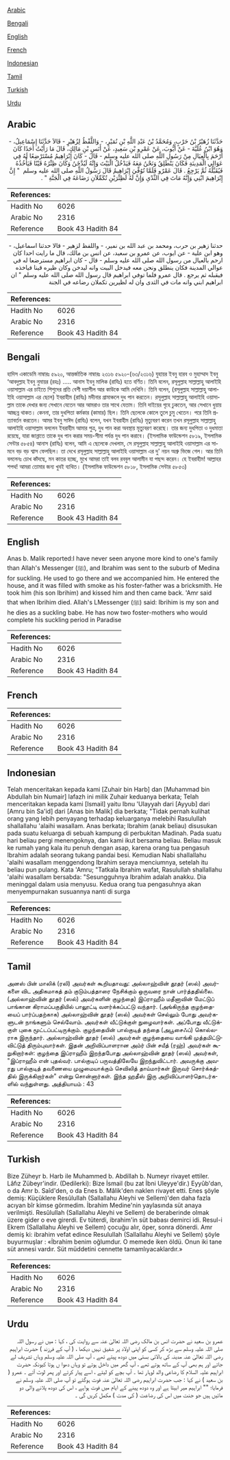 [Arabic](#arabic)

[Bengali](#bengali)

[English](#english)

[French](#french)

[Indonesian](#indonesian)

[Tamil](#tamil)

[Turkish](#turkish)

[Urdu](#urdu)

## Arabic


<div dir="rtl" lang="ar" style={{fontSize:'larger',backgroundColor:'#f8f9fa',padding:20}}>
حَدَّثَنَا زُهَيْرُ بْنُ حَرْبٍ، وَمُحَمَّدُ بْنُ عَبْدِ اللَّهِ بْنِ نُمَيْرٍ، - وَاللَّفْظُ لِزُهَيْرٍ - قَالاَ حَدَّثَنَا إِسْمَاعِيلُ، - وَهُوَ ابْنُ عُلَيَّةَ - عَنْ أَيُّوبَ، عَنْ عَمْرِو بْنِ سَعِيدٍ، عَنْ أَنَسِ بْنِ مَالِكٍ، قَالَ مَا رَأَيْتُ أَحَدًا كَانَ أَرْحَمَ بِالْعِيَالِ مِنْ رَسُولِ اللَّهِ صلى الله عليه وسلم - قَالَ - كَانَ إِبْرَاهِيمُ مُسْتَرْضِعًا لَهُ فِي عَوَالِي الْمَدِينَةِ فَكَانَ يَنْطَلِقُ وَنَحْنُ مَعَهُ فَيَدْخُلُ الْبَيْتَ وَإِنَّهُ لَيُدَّخَنُ وَكَانَ ظِئْرُهُ قَيْنًا فَيَأْخُذُهُ فَيُقَبِّلُهُ ثُمَّ يَرْجِعُ ‏.‏ قَالَ عَمْرٌو فَلَمَّا تُوُفِّيَ إِبْرَاهِيمُ قَالَ رَسُولُ اللَّهِ صلى الله عليه وسلم ‏ "‏ إِنَّ إِبْرَاهِيمَ ابْنِي وَإِنَّهُ مَاتَ فِي الثَّدْىِ وَإِنَّ لَهُ لَظِئْرَيْنِ تُكَمِّلاَنِ رَضَاعَهُ فِي الْجَنَّةِ ‏"‏ ‏.‏
</div>
<div style={{backgroundColor:'#f8f9fa',padding:20, marginBottom: 10}}><table> <thead> <tr> <th>References:</th> <th></th> </tr> </thead> <tbody><tr><td>Hadith No</td><td>6026</td></tr><tr><td>Arabic No</td><td>2316</td></tr><tr><td>Reference</td><td>Book 43 Hadith 84</td></tr></tbody></table></div>


<div dir="rtl" lang="ar" style={{fontSize:'larger',backgroundColor:'#f8f9fa',padding:20}}>
حدثنا زهير بن حرب، ومحمد بن عبد الله بن نمير، - واللفظ لزهير - قالا حدثنا اسماعيل، - وهو ابن علية - عن ايوب، عن عمرو بن سعيد، عن انس بن مالك، قال ما رايت احدا كان ارحم بالعيال من رسول الله صلى الله عليه وسلم - قال - كان ابراهيم مسترضعا له في عوالي المدينة فكان ينطلق ونحن معه فيدخل البيت وانه ليدخن وكان ظيره قينا فياخذه فيقبله ثم يرجع . قال عمرو فلما توفي ابراهيم قال رسول الله صلى الله عليه وسلم " ان ابراهيم ابني وانه مات في الثدى وان له لظيرين تكملان رضاعه في الجنة
</div>
<div style={{backgroundColor:'#f8f9fa',padding:20, marginBottom: 10}}><table> <thead> <tr> <th>References:</th> <th></th> </tr> </thead> <tbody><tr><td>Hadith No</td><td>6026</td></tr><tr><td>Arabic No</td><td>2316</td></tr><tr><td>Reference</td><td>Book 43 Hadith 84</td></tr></tbody></table></div>

## Bengali


<div dir="ltr" lang="bn" style={{fontSize:'larger',backgroundColor:'#f8f9fa',padding:20}}>
হাদিস একাডেমি নাম্বারঃ ৫৯২০, আন্তর্জাতিক নাম্বারঃ ২৩১৬ ৫৯২০-(৬৩/২৩১৬) যুহায়র ইবনু হারব ও মুহাম্মাদ ইবনু ‘আবদুল্লাহ ইবনু নুমায়র (রহঃ) ..... আনাস ইবনু মালিক (রাযিঃ) হতে বর্ণিত। তিনি বলেন, রসূলুল্লাহ সাল্লাল্লাহু আলাইহি ওয়াসাল্লাম এর চাইতে শিশুদের প্রতি বেশী দয়াশীল আর কাউকে আমি দেখিনি। তিনি বলেন, (রসূলুল্লাহ সাল্লাল্লাহু আলাইহি ওয়াসাল্লাম এর ছেলে) ইবরাহীম (রাযিঃ) মদীনার গ্রামাঞ্চলে দুধ পান করতেন। রসূলুল্লাহ সাল্লাল্লাহু আলাইহি ওয়াসাল্লাম তাকে দেখার জন্য সেখানে যেতেন আর আমরাও তার সাথে যেতাম। তিনি দাইয়ের গৃহে ঢুকতেন, আর সেখানে ধুয়ায় আচ্ছন্ন থাকত। কেননা, তার দুধপিতা কর্মকার (কামার) ছিল। তিনি ছেলেকে কোলে তুলে চুমু খেতেন। পরে তিনি প্রত্যাবর্তন করতেন। আমর ইবনু সাঈদ (রাযিঃ) বলেন, যখন ইবরাহীম (রাযিঃ) মৃত্যুবরণ করেন তখন রসূলুল্লাহ সাল্লাল্লাহু আলাইহি ওয়াসাল্লাম বললেন ইবরাহীম আমার পুত্র, দুধ পান করা অবস্থায় মৃত্যুবরণ করেছে। তার জন্য দুধপিতা ও দুধমাতা রয়েছে, যারা জান্নাতে তাকে দুধ পান করার সময়-সীমা পর্যন্ত দুধ পান করাবে। (ইসলামিক ফাউন্ডেশন ৫৮১৯, ইসলামিক সেন্টার ৫৮৫৪) আনাস (রাযিঃ) বলেন, আমি এ ছেলেকে দেখলাম, সে রসূলুল্লাহ সাল্লাল্লাহু আলাইহি ওয়াসাল্লাম এর সামনে বড় বড় শ্বাস ফেলছিল। তা দেখে রসূলুল্লাহ সাল্লাল্লাহু আলাইহি ওয়াসাল্লাম এর দু' নয়ন অশ্রু ভিজে গেল। আর তিনি বললেনঃ চোখ কাঁদছে, মন কাতর হচ্ছে, মুখে আমরা তাই বলব রববুল আলামীন যা পছন্দ করেন। হে ইবরাহীম! আল্লাহর শপথ! আমরা তোমার জন্য খুবই ব্যথিত। (ইসলামিক ফাউন্ডেশন ৫৮১৮, ইসলামিক সেন্টার ৫৮৫৩)
</div>
<div style={{backgroundColor:'#f8f9fa',padding:20, marginBottom: 10}}><table> <thead> <tr> <th>References:</th> <th></th> </tr> </thead> <tbody><tr><td>Hadith No</td><td>6026</td></tr><tr><td>Arabic No</td><td>2316</td></tr><tr><td>Reference</td><td>Book 43 Hadith 84</td></tr></tbody></table></div>

## English


<div dir="ltr" lang="en" style={{fontSize:'larger',backgroundColor:'#f8f9fa',padding:20}}>
Anas b. Malik reported:I have never seen anyone more kind to one's family than Allah's Messenger (ﷺ), and Ibrahim was sent to the suburb of Medina for suckling. He used to go there and we accompanied him. He entered the house, and it was filled with smoke as his foster-father was a bricksmith. He took him (his son Ibrihim) and kissed him and then came back. 'Amr said that when Ibrihim died. Allah's LMessenger (ﷺ) said: Ibrihim is my son and he dies as a suckling babe. He has now two foster-mothers who would complete his suckling period in Paradise
</div>
<div style={{backgroundColor:'#f8f9fa',padding:20, marginBottom: 10}}><table> <thead> <tr> <th>References:</th> <th></th> </tr> </thead> <tbody><tr><td>Hadith No</td><td>6026</td></tr><tr><td>Arabic No</td><td>2316</td></tr><tr><td>Reference</td><td>Book 43 Hadith 84</td></tr></tbody></table></div>

## French


<div dir="ltr" lang="fr" style={{fontSize:'larger',backgroundColor:'#f8f9fa',padding:20}}>

</div>
<div style={{backgroundColor:'#f8f9fa',padding:20, marginBottom: 10}}><table> <thead> <tr> <th>References:</th> <th></th> </tr> </thead> <tbody><tr><td>Hadith No</td><td>6026</td></tr><tr><td>Arabic No</td><td>2316</td></tr><tr><td>Reference</td><td>Book 43 Hadith 84</td></tr></tbody></table></div>

## Indonesian


<div dir="ltr" lang="id" style={{fontSize:'larger',backgroundColor:'#f8f9fa',padding:20}}>
Telah menceritakan kepada kami [Zuhair bin Harb] dan [Muhammad bin Abdullah bin Numair] lafazh ini milik Zuhair keduanya berkata; Telah menceritakan kepada kami [Ismail] yaitu Ibnu 'Ulayyah dari [Ayyub] dari [Amru bin Sa'id] dari [Anas bin Malik] dia berkata; "Tidak pernah kulihat orang yang lebih penyayang terhadap keluarganya melebihi Rasulullah shallallahu 'alaihi wasallam. Anas berkata; Ibrahim (anak beliau) disusukan pada suatu keluarga di sebuah kampung di perbukitan Madinah. Pada suatu hari beliau pergi menengoknya, dan kami ikut bersama beliau. Beliau masuk ke rumah yang kala itu penuh dengan asap, karena orang tua pengasuh Ibrahim adalah seorang tukang pandai besi. Kemudian Nabi shallallahu 'alaihi wasallam menggendong Ibrahim seraya menciumnya, setelah itu beliau pun pulang. Kata 'Amru; "Tatkala Ibrahim wafat, Rasulullah shallallahu 'alaihi wasallam bersabda: "Sesungguhnya Ibrahim adalah anakku. Dia meninggal dalam usia menyusu. Kedua orang tua pengasuhnya akan menyempurnakan susuannya nanti di surga
</div>
<div style={{backgroundColor:'#f8f9fa',padding:20, marginBottom: 10}}><table> <thead> <tr> <th>References:</th> <th></th> </tr> </thead> <tbody><tr><td>Hadith No</td><td>6026</td></tr><tr><td>Arabic No</td><td>2316</td></tr><tr><td>Reference</td><td>Book 43 Hadith 84</td></tr></tbody></table></div>

## Tamil


<div dir="ltr" lang="ta" style={{fontSize:'larger',backgroundColor:'#f8f9fa',padding:20}}>
அனஸ் பின் மாலிக் (ரலி) அவர்கள் கூறியதாவது: அல்லாஹ்வின் தூதர் (ஸல்) அவர்களை விட அதிகமாகத் தம் குடும்பத்தாரை நேசிக்கும் ஒருவரை நான் பார்த்ததில்லை. (அல்லாஹ்வின் தூதர் (ஸல்) அவர்களின் குழந்தை) இப்ராஹீம் மதீனாவின் மேட்டுப் பாங்கான கிராமப்பகுதியில் பாலூட்டி வளர்க்கப்பட்டு வந்தார். (அங்கிருந்த குழந்தையைப் பார்ப்பதற்காக) அல்லாஹ்வின் தூதர் (ஸல்) அவர்கள் செல்லும் போது அவர்களுடன் நாங்களும் செல்வோம். அவர்கள் வீட்டுக்குள் நுழைவார்கள். அப்போது வீட்டுக்குள் புகை மூட்டப்பட்டிருக்கும். குழந்தையின் பால்குடித் தந்தை (அபூசைஃப்) கொல்லராக இருந்தார். அல்லாஹ்வின் தூதர் (ஸல்) அவர்கள் குழந்தையை வாங்கி முத்தமிட்டுவிட்டுத் திரும்புவார்கள். இதன் அறிவிப்பாளரான அம்ர் பின் சயீத் (ரஹ்) அவர்கள் கூறுகிறார்கள்: குழந்தை இப்ராஹீம் இறந்தபோது அல்லாஹ்வின் தூதர் (ஸல்) அவர்கள், "இப்ராஹீம் என் புதல்வர். பால்குடிப் பருவத்திலேயே இறந்துவிட்டார். அவருக்கு அவரது பால்குடித் தவணையை முழுமையாக்கும் செவிலித் தாய்மார்கள் இருவர் சொர்க்கத்தில் இருக்கிறார்கள்" என்று சொன்னார்கள். இந்த ஹதீஸ் இரு அறிவிப்பாளர்தொடர்களில் வந்துள்ளது. அத்தியாயம் : 43
</div>
<div style={{backgroundColor:'#f8f9fa',padding:20, marginBottom: 10}}><table> <thead> <tr> <th>References:</th> <th></th> </tr> </thead> <tbody><tr><td>Hadith No</td><td>6026</td></tr><tr><td>Arabic No</td><td>2316</td></tr><tr><td>Reference</td><td>Book 43 Hadith 84</td></tr></tbody></table></div>

## Turkish


<div dir="ltr" lang="tr" style={{fontSize:'larger',backgroundColor:'#f8f9fa',padding:20}}>
Bize Züheyr b. Harb ile Muhammed b. Abdillah b. Numeyr rivayet ettiler. Lâfız Zübeyr'indir. (Dedilerki): Bize İsmail (bu zat İbni Uleyye'dir.) Eyyûb'dan, o da Amr b. Saîd'den, o da Enes b. Mâlik'den naklen rivayet etti. Enes şöyle demiş: Küçüklere Resûlullah (Sallallahu Aleyhi ve Sellem)'den daha fazla acıyan bîr kimse görmedim. İbrahim Medine'nin yaylasında süt anaya verilmişti. Resûlullah (Sallallahu Aleyhi ve Sellem) de beraberinde olmak üzere gider o eve girerdi. Ev tüterdi, ibrahim'in süt babası demirci idi. Resul-i Ekrem (Sallallahu Aleyhi ve Sellem) çocuğu alır, öper, sonra dönerdi. Amr demiş ki: ibrahim vefat edince Resulullah (Sallallahu Aleyhi ve Sellem) şöyle buyurmuşlar : «İbrahim benim oğlumdur. O memede iken öldü. Onun iki tane süt annesi vardır. Süt müddetini cennette tamamlıyacaklardır.»
</div>
<div style={{backgroundColor:'#f8f9fa',padding:20, marginBottom: 10}}><table> <thead> <tr> <th>References:</th> <th></th> </tr> </thead> <tbody><tr><td>Hadith No</td><td>6026</td></tr><tr><td>Arabic No</td><td>2316</td></tr><tr><td>Reference</td><td>Book 43 Hadith 84</td></tr></tbody></table></div>

## Urdu


<div dir="rtl" lang="ur" style={{fontSize:'larger',backgroundColor:'#f8f9fa',padding:20}}>
عمرو بن سعید نے حضرت انس بن مالک رضی اللہ تعالیٰ عنہ سے روایت کی ، کہا : میں نے رسول اللہ صلی اللہ علیہ وسلم سے بڑھ کر کسی کو اپنی اولاد پر شفیق نہیں دیکھا ، ( آپ کے فرزند ) حضرت ابراہیم رضی اللہ تعالیٰ عنہ مدینہ کی بالائی بستی میں دودھ پیتے تھے ، آپ صلی اللہ علیہ وسلم وہاں تشریف لے جاتے اور ہم بھی آپ کے ساتھ ہوتے تھے ، آپ گھر میں داخل ہوتے تو وہاں دھوا ں ہوتا کیونکہ حضرت ابراہیم علیہ السلام کا رضاعی والد لوہار تھا ۔ آپ بچے کو لیتے ، اسے پیار کرتے اور پھر لوٹ آتے ۔ عمرو ( بن سعید ) نے کہا : جب حضرت ابراہیم رضی اللہ تعالیٰ عنہ فوت ہوگئے تو آپ صلی اللہ علیہ وسلم نے فرمایا؛ "" ابراہیم میر ابیٹا ہے اور وہ دودھ پینے کے ایام میں فوت ہواہے ، اس کی دودھ پلانے والی دو مائیں ہیں جو جنت میں اس کی رضاعت ( کی مدت ) مکمل کریں گی ۔
</div>
<div style={{backgroundColor:'#f8f9fa',padding:20, marginBottom: 10}}><table> <thead> <tr> <th>References:</th> <th></th> </tr> </thead> <tbody><tr><td>Hadith No</td><td>6026</td></tr><tr><td>Arabic No</td><td>2316</td></tr><tr><td>Reference</td><td>Book 43 Hadith 84</td></tr></tbody></table></div>